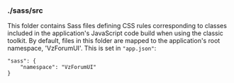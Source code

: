 ### ./sass/src

This folder contains Sass files defining CSS rules corresponding to classes
included in the application's JavaScript code build when using the classic toolkit.
By default, files in this folder are mapped to the application's root namespace, 'VzForumUI'.
This is set in `"app.json"`:

    "sass": {
        "namespace": "VzForumUI"
    }